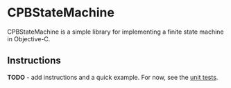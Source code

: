 CPBStateMachine
===============

CPBStateMachine is a simple library for implementing a finite state machine in Objective-C.

Instructions
------------
**TODO** - add instructions and a quick example. For now, see the [unit tests][tests].

[tests]: https://github.com/erikprice/CPBStateMachine/blob/master/CPBStateMachineTests/CPBStateMachineTests.m


